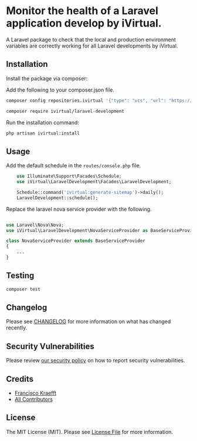 # Monitor the health of a Laravel application develop by iVirtual.

A Laravel package to check that the local and production environment variables are correctly working for all Laravel developments by iVirtual.

## Installation

Install the package via composer:

Add the following to your composer.json file.

```bash
composer config repositories.ivirtual '{"type": "vcs", "url": "https://github.com/ivirtual-agency/laravel-development"}' --file composer.json
```

```bash
composer require ivirtual/laravel-development
```

Run the installation command:

```bash
php artisan ivirtual:install
```

## Usage

Add the default schedule in the `routes/console.php` file.
```php
    use Illuminate\Support\Facades\Schedule;
    use iVirtual\LaravelDevelopment\Facades\LaravelDevelopment;

    Schedule::command('ivirtual:generate-sitemap')->daily();
    LaravelDevelopment::schedule();
```

Replace the laravel nova service provider with the following.
```php

use Laravel\Nova\Nova;
use iVirtual\LaravelDevelopment\NovaServiceProvider as BaseServiceProvider;

class NovaServiceProvider extends BaseServiceProvider
{
    ...
}
```

## Testing

```bash
composer test
```

## Changelog

Please see [CHANGELOG](CHANGELOG.md) for more information on what has changed recently.

## Security Vulnerabilities

Please review [our security policy](../../security/policy) on how to report security vulnerabilities.

## Credits

- [Francisco Kraefft](https://github.com/fkraefft)
- [All Contributors](../../contributors)

## License

The MIT License (MIT). Please see [License File](LICENSE.md) for more information.
